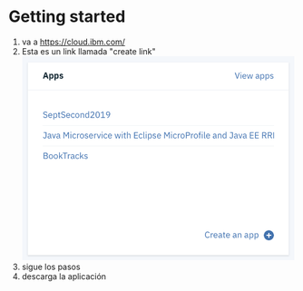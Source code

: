 # Getting started
1) va a https://cloud.ibm.com/
2) Esta es un link llamada "create link"  ![crear aplicación](images/crearAplicacion.png)
3) sigue los pasos
4) descarga la aplicación
